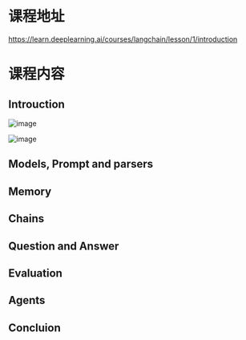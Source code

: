 # 课程地址
https://learn.deeplearning.ai/courses/langchain/lesson/1/introduction

# 课程内容
## Introuction
![image](https://github.com/user-attachments/assets/a2eeec0c-6158-467f-bd77-53274d704d75)

![image](https://github.com/user-attachments/assets/1602f8d9-31df-4cc7-9f43-285426903370)

## Models, Prompt and parsers

## Memory

## Chains

## Question and Answer

## Evaluation

## Agents

## Concluion
